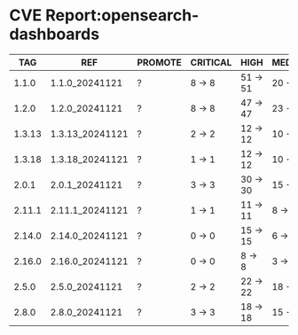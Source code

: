 # CVE Report:opensearch-dashboards
|  TAG   |       REF       | PROMOTE | CRITICAL |   HIGH   |  MEDIUM  |  LOW   | UNKNOWN |
|--------|-----------------|---------|----------|----------|----------|--------|---------|
| 1.1.0  | 1.1.0_20241121  | ?       | 8 -> 8   | 51 -> 51 | 20 -> 18 | 6 -> 6 | 0 -> 0  |
| 1.2.0  | 1.2.0_20241121  | ?       | 8 -> 8   | 47 -> 47 | 23 -> 21 | 6 -> 6 | 0 -> 0  |
| 1.3.13 | 1.3.13_20241121 | ?       | 2 -> 2   | 12 -> 12 | 10 -> 8  | 4 -> 4 | 0 -> 0  |
| 1.3.18 | 1.3.18_20241121 | ?       | 1 -> 1   | 12 -> 12 | 10 -> 8  | 3 -> 3 | 0 -> 0  |
| 2.0.1  | 2.0.1_20241121  | ?       | 3 -> 3   | 30 -> 30 | 15 -> 13 | 3 -> 3 | 0 -> 0  |
| 2.11.1 | 2.11.1_20241121 | ?       | 1 -> 1   | 11 -> 11 | 8 -> 6   | 1 -> 1 | 0 -> 0  |
| 2.14.0 | 2.14.0_20241121 | ?       | 0 -> 0   | 15 -> 15 | 6 -> 4   | 1 -> 1 | 0 -> 0  |
| 2.16.0 | 2.16.0_20241121 | ?       | 0 -> 0   | 8 -> 8   | 3 -> 1   | 1 -> 1 | 0 -> 0  |
| 2.5.0  | 2.5.0_20241121  | ?       | 2 -> 2   | 22 -> 22 | 18 -> 16 | 1 -> 1 | 0 -> 0  |
| 2.8.0  | 2.8.0_20241121  | ?       | 3 -> 3   | 18 -> 18 | 15 -> 13 | 3 -> 3 | 0 -> 0  |
